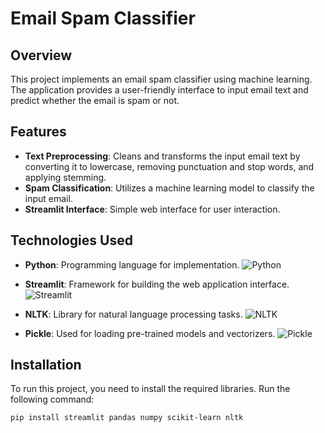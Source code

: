 # Email Spam Classifier

## Overview

This project implements an email spam classifier using machine learning. The application provides a user-friendly interface to input email text and predict whether the email is spam or not.

## Features

- **Text Preprocessing**: Cleans and transforms the input email text by converting it to lowercase, removing punctuation and stop words, and applying stemming.
- **Spam Classification**: Utilizes a machine learning model to classify the input email.
- **Streamlit Interface**: Simple web interface for user interaction.

## Technologies Used

- **Python**: Programming language for implementation.
  ![Python](https://img.shields.io/badge/Python-306998?style=for-the-badge&logo=python&logoColor=white&color=306998)

- **Streamlit**: Framework for building the web application interface.
  ![Streamlit](https://img.shields.io/badge/Streamlit-FF4B4F?style=for-the-badge&logo=streamlit&logoColor=white&color=FF4B4F)

- **NLTK**: Library for natural language processing tasks.
  ![NLTK](https://img.shields.io/badge/NLTK-3F6C6B?style=for-the-badge&logo=nltk&logoColor=white&color=3F6C6B)

- **Pickle**: Used for loading pre-trained models and vectorizers.
  ![Pickle](https://img.shields.io/badge/Pickle-FFA500?style=for-the-badge&logo=python&logoColor=white&color=FFA500)

## Installation

To run this project, you need to install the required libraries. Run the following command:

```bash
pip install streamlit pandas numpy scikit-learn nltk
